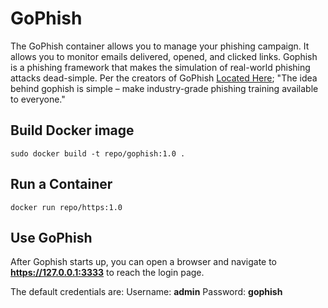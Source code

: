 # **GoPhish**  


The GoPhish container allows you to manage your phishing campaign.  It allows you to monitor emails delivered, 
opened, and clicked links. Gophish is a phishing framework that makes the simulation of real-world phishing attacks dead-simple. Per the creators of GoPhish [Located Here](https://www.gitbook.com/book/gophish/user-guide/details); "The idea behind gophish is simple – make industry-grade phishing training available to everyone."


## **Build Docker image**

```
sudo docker build -t repo/gophish:1.0 .
```


## **Run a Container**

```
docker run repo/https:1.0
```
## **Use GoPhish**  

After Gophish starts up, you can open a browser and navigate to **https://127.0.0.1:3333** to reach the login page.

The default credentials are:
Username: **admin**
Password: **gophish**
